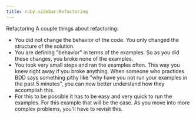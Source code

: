 ```yaml
---
title: ruby.sidebar.Refactoring
---
```

<span class="sidebar_title"> Refactoring</span>
A couple things about refactoring:
* You did not change the behavior of the code. You only changed the structure of the solution.
* You are defining "behavior" in terms of the examples. So as you did these changes, you broke none of the examples.
* You took very small steps and ran the examples often. This way you knew right away if you broke anything. When someone who practices BDD says something pithy like "why have you not run your examples in the past 5 minutes", you can now better understand how they accomplish this.
* For this to be possible it has to be easy and very quick to run the examples. For this example that will be the case. As you move into more complex problems, you'll have to revisit this.
 

